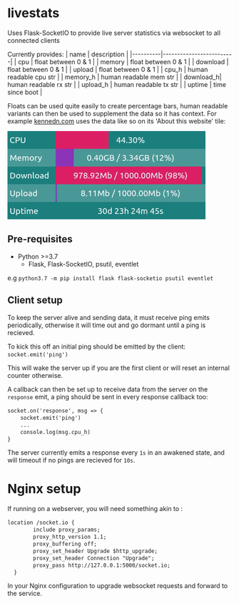 # livestats

Uses Flask-SocketIO to provide live server statistics via websocket to all connected clients

Currently provides:
| name     | description             |
|----------|-------------------------|
| cpu      | float between 0 & 1     |
| memory   | float between 0 & 1     |
| download | float between 0 & 1     |
| upload   | float between 0 & 1     |
| cpu_h    | human readable cpu str  |
| memory_h | human readable mem str  |
| download_h| human readable rx str  |
| upload_h | human readable tx str   |
| uptime   | time since boot         |

Floats can be used quite easily to create percentage bars, human readable variants can then be used to supplement the data so it has context. For example [kennedn.com](https://kennedn.com) uses the data like so on its 'About this website' tile:

![](images/example.gif)

## Pre-requisites 

- Python >=3.7
	- Flask, Flask-SocketIO, psutil, eventlet

e.g
`python3.7 -m pip install flask flask-socketio psutil eventlet`

## Client setup

To keep the server alive and sending data, it must receive ping emits periodically, otherwise it will time out and go dormant until a ping is recieved.

To kick this off an initial ping should be emitted by the client:
`socket.emit('ping')`

This will wake the server up if you are the first client or will reset an internal counter otherwise.


A callback can then be set up to receive data from the server on the `response` emit, a ping should be sent in every response callback too:
```
socket.on('response', msg => {
	socket.emit('ping')
	...
	console.log(msg.cpu_h)
}
```

The server currently emits a response every `1s` in an awakened state, and will timeout if no pings are recieved for `10s`.

# Nginx setup

If running on a webserver, you will need something akin to :

```
location /socket.io {
        include proxy_params;
        proxy_http_version 1.1;
        proxy_buffering off;
        proxy_set_header Upgrade $http_upgrade;
        proxy_set_header Connection "Upgrade";
        proxy_pass http://127.0.0.1:5000/socket.io;
  }

```
In your Nginx configuration to upgrade websocket requests and forward to the service.
